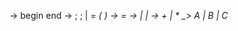 <syntax> -> begin <block> end
<block> -> <assign> ; <block> ; | <var> = ( <exp> )
<assign> -> <var> = <exp>
<exp> -> <exp> <opt> <exp> | <exp> <opt> <var> | <var> <opt> <var>
<opt> -> + | *
<var> _> A | B | C